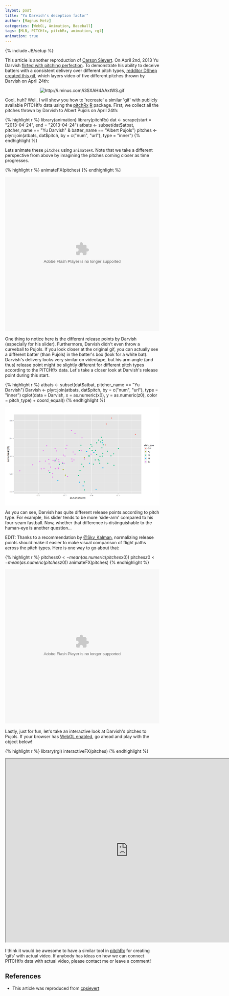 ```yaml
---
layout: post
title: "Yu Darvish's deception factor"
author: [Magnus Metz]
categories: [WebGL, Animation, Baseball]
tags: [MLB, PITCHfx, pitchRx, animation, rgl]
animation: true
---
```

{% include JB/setup %}


This article is another reproduction of [Carson
Sievert](http://cpsievert.github.io/2013/05/yu-darvishs-deception-factor/). On April 2nd, 2013 Yu
Darvish [flirted with pitching
perfection](http://sports.yahoo.com/news/yu-darvish-loses-perfect-game-030913556--mlb.html). To
demonstrate his ability to deceive batters with a consistent delivery over different pitch types,
[redditor DShep created this
gif](http://www.reddit.com/r/baseball/comments/1d2z6d/all_of_darvishs_primary_pitches_at_once/),
which layers video of five different pitches thrown by Darvish on April 24th:

<div align="center">
  <img class="decoded" src="http://i.minus.com/i3SXAH4AAxtWS.gif" alt="http://i.minus.com/i3SXAH4AAxtWS.gif">
</div>

Cool, huh? Well, I will show you how to 'recreate' a similar 'gif' with publicly available PITCHf/x
data using the [pitchRx](http://cran.r-project.org/web/packages/pitchRx/)
[R](http://cran.r-project.org) package. First, we collect all the pitches thrown by Darvish to
Albert Pujols on April 24th:


{% highlight r %}
library(animation)
library(pitchRx)
dat <- scrape(start = "2013-04-24", end = "2013-04-24")
atbats <- subset(dat$atbat, pitcher_name == "Yu Darvish" & batter_name == 
  "Albert Pujols")
pitches <- plyr::join(atbats, dat$pitch, by = c("num", "url"), type = "inner")
{% endhighlight %}


Lets animate these `pitches` using `animateFX`. Note that we take a different perspective from
above by imagining the pitches coming closer as time progresses.





{% highlight r %}
animateFX(pitches)
{% endhighlight %}

<div align = "center">
 <embed width="504" height="504" name="plugin" src="figures/2014-05-15-yu-darvishs-deception-factor/ani.swf" type="application/x-shockwave-flash"> 
</div>


One thing to notice here is the different release points by Darvish (especially for his slider).
Furthermore, Darvish didn't even throw a curveball to Pujols. If you look closer at the original
gif, you can actually see a different batter (than Pujols) in the batter's box (look for a white
bat). Darvish's delivery looks very similar on videotape, but his arm angle (and thus) release
point might be slightly different for different pitch types according to the PITCHf/x data. Let's
take a closer look at Darvish's release point during this start.


{% highlight r %}
atbats <- subset(dat$atbat, pitcher_name == "Yu Darvish")
Darvish <- plyr::join(atbats, dat$pitch, by = c("num", "url"), type = "inner")
qplot(data = Darvish, x = as.numeric(x0), y = as.numeric(z0), color = pitch_type) + 
  coord_equal()
{% endhighlight %}

<img src="/figures/2014-05-15-yu-darvishs-deception-factor/release.png" title="plot of chunk release" alt="plot of chunk release" style="display: block; margin: auto;" />


As you can see, Darvish has quite different release points according to pitch type. For example,
his slider tends to be more 'side-arm' compared to his four-seam fastball. Now, whether that
difference is distinguishable to the human-eye is another question...

EDIT: Thanks to a recommendation by [@Sky_Kalman](https://twitter.com/Sky_Kalkman), normalizing
release points should make it easier to make visual comparison of flight paths across the pitch
types. Here is one way to go about that:


{% highlight r %}
pitches$x0 <- mean(as.numeric(pitches$x0))
pitches$z0 <- mean(as.numeric(pitches$z0))
animateFX(pitches)
{% endhighlight %}

<div align = "center">
 <embed width="504" height="504" name="plugin" src="figures/2014-05-15-yu-darvishs-deception-factor/normalized.swf" type="application/x-shockwave-flash"> 
</div>



Lastly, just for fun, let's take an interactive look at Darvish's pitches to Pujols. If your
browser has [WebGL enabled](http://get.webgl.org/), go ahead and play with the object below!


{% highlight r %}
library(rgl)
interactiveFX(pitches)
{% endhighlight %}


<iframe src="http://cpsievert.github.io/pitchRx/YuDarvish/" width="800" height="600"></iframe>

I think it would be awesome to have a similar tool in
[pitchRx](http://cran.r-project.org/web/packages/pitchRx/) for creating 'gifs' with actual video.
If anybody has ideas on how we can connect PITCHf/x data with actual video, please contact me or
leave a comment!

## References

- This article was reproduced from [cpsievert](http://cpsievert.github.io/2013/05/yu-darvishs-deception-factor/)

